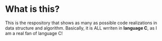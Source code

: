 # What is this?
This is the respository that shows as many as possible code realizations
in data structure and algorithm. Basically, it is ALL wrriten in **language C**,  as I am a real fan of language C!

